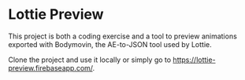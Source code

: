 # Lottie Preview
This project is both a coding exercise and a tool to preview animations exported with Bodymovin, the AE-to-JSON tool used by Lottie.

Clone the project and use it locally or simply go to https://lottie-preview.firebaseapp.com/.
